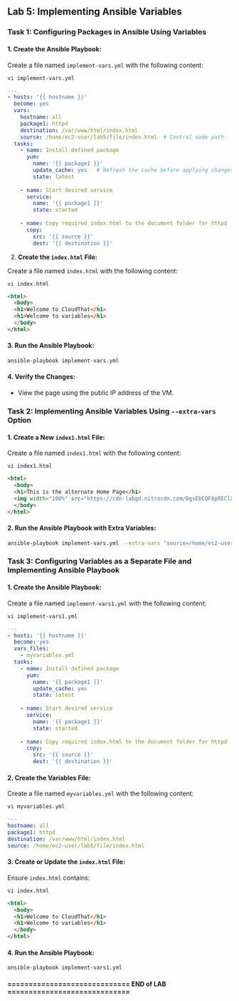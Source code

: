 ## Lab 5: Implementing Ansible Variables

### Task 1: Configuring Packages in Ansible Using Variables

#### 1. Create the Ansible Playbook:

Create a file named `implement-vars.yml` with the following content:

```
vi implement-vars.yml
```
```yaml
---
- hosts: '{{ hostname }}'
  become: yes
  vars:
    hostname: all
    package1: httpd
    destination: /var/www/html/index.html
    source: /home/ec2-user/lab5/file/index.html  # Control node path
  tasks:
    - name: Install defined package
      yum:
        name: '{{ package1 }}'
        update_cache: yes   # Refresh the cache before applying changes
        state: latest
    
    - name: Start desired service
      service:
        name: '{{ package1 }}'
        state: started
    
    - name: Copy required index.html to the document folder for httpd
      copy:
        src: '{{ source }}'
        dest: '{{ destination }}'
```

2. **Create the `index.html` File:**

Create a file named `index.html` with the following content:

```
vi index.html
```
```html
<html>
  <body>
  <h1>Welcome to CloudThat</h1>
  <h1>Welcome to variables</h1>
  </body>
</html>
```

#### 3. Run the Ansible Playbook:

```sh
ansible-playbook implement-vars.yml
```

#### 4. Verify the Changes:

- View the page using the public IP address of the VM.

### Task 2: Implementing Ansible Variables Using `--extra-vars` Option

#### 1. Create a New `index1.html` File:

Create a file named `index1.html` with the following content:

```
vi index1.html
```
```html
<html>
  <body>
  <h1>This is the alternate Home Page</h1>
  <img width="100%" src="https://cdn-labgd.nitrocdn.com/DgsEbCQFApREClXUXMwcDAPWJfHtBIby/assets/images/optimized/rev-f4df46d/content.cloudthat.com/consulting/wp-content/uploads/2023/11/30110123/Banner__Homepage_-Superstar-Award1.webp">
  </body>
</html>
```

#### 2. Run the Ansible Playbook with Extra Variables:

```sh
ansible-playbook implement-vars.yml --extra-vars "source=/home/ec2-user/lab5/file/index1.html"
```

### Task 3: Configuring Variables as a Separate File and Implementing Ansible Playbook

#### 1. Create the Ansible Playbook:

Create a file named `implement-vars1.yml` with the following content:

```
vi implement-vars1.yml
```
```yaml
---
- hosts: '{{ hostname }}'
  become: yes
  vars_files:
    - myvariables.yml
  tasks:
    - name: Install defined package
      yum:
        name: '{{ package1 }}'
        update_cache: yes
        state: latest
    
    - name: Start desired service
      service:
        name: '{{ package1 }}'
        state: started
    
    - name: Copy required index.html to the document folder for httpd
      copy:
        src: '{{ source }}'
        dest: '{{ destination }}'
```

#### 2. Create the Variables File:

Create a file named `myvariables.yml` with the following content:

```
vi myvariables.yml
```
```yaml
---
hostname: all
package1: httpd
destination: /var/www/html/index.html
source: /home/ec2-user/lab5/file/index.html
```

#### 3. Create or Update the `index.html` File:

Ensure `index.html` contains:

```
vi index.html
```
```html
<html>
  <body>
  <h1>Welcome to CloudThat</h1>
  <h1>Welcome to variables</h1>
  </body>
</html>
```

#### 4. Run the Ansible Playbook:

```sh
ansible-playbook implement-vars1.yml
```

#### ============================= END of LAB  =============================
